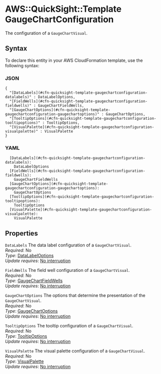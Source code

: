 # AWS::QuickSight::Template GaugeChartConfiguration<a name="aws-properties-quicksight-template-gaugechartconfiguration"></a>

The configuration of a `GaugeChartVisual`\.

## Syntax<a name="aws-properties-quicksight-template-gaugechartconfiguration-syntax"></a>

To declare this entity in your AWS CloudFormation template, use the following syntax:

### JSON<a name="aws-properties-quicksight-template-gaugechartconfiguration-syntax.json"></a>

```
{
  "[DataLabels](#cfn-quicksight-template-gaugechartconfiguration-datalabels)" : DataLabelOptions,
  "[FieldWells](#cfn-quicksight-template-gaugechartconfiguration-fieldwells)" : GaugeChartFieldWells,
  "[GaugeChartOptions](#cfn-quicksight-template-gaugechartconfiguration-gaugechartoptions)" : GaugeChartOptions,
  "[TooltipOptions](#cfn-quicksight-template-gaugechartconfiguration-tooltipoptions)" : TooltipOptions,
  "[VisualPalette](#cfn-quicksight-template-gaugechartconfiguration-visualpalette)" : VisualPalette
}
```

### YAML<a name="aws-properties-quicksight-template-gaugechartconfiguration-syntax.yaml"></a>

```
  [DataLabels](#cfn-quicksight-template-gaugechartconfiguration-datalabels): 
    DataLabelOptions
  [FieldWells](#cfn-quicksight-template-gaugechartconfiguration-fieldwells): 
    GaugeChartFieldWells
  [GaugeChartOptions](#cfn-quicksight-template-gaugechartconfiguration-gaugechartoptions): 
    GaugeChartOptions
  [TooltipOptions](#cfn-quicksight-template-gaugechartconfiguration-tooltipoptions): 
    TooltipOptions
  [VisualPalette](#cfn-quicksight-template-gaugechartconfiguration-visualpalette): 
    VisualPalette
```

## Properties<a name="aws-properties-quicksight-template-gaugechartconfiguration-properties"></a>

`DataLabels`  <a name="cfn-quicksight-template-gaugechartconfiguration-datalabels"></a>
The data label configuration of a `GaugeChartVisual`\.  
*Required*: No  
*Type*: [DataLabelOptions](aws-properties-quicksight-template-datalabeloptions.md)  
*Update requires*: [No interruption](https://docs.aws.amazon.com/AWSCloudFormation/latest/UserGuide/using-cfn-updating-stacks-update-behaviors.html#update-no-interrupt)

`FieldWells`  <a name="cfn-quicksight-template-gaugechartconfiguration-fieldwells"></a>
The field well configuration of a `GaugeChartVisual`\.  
*Required*: No  
*Type*: [GaugeChartFieldWells](aws-properties-quicksight-template-gaugechartfieldwells.md)  
*Update requires*: [No interruption](https://docs.aws.amazon.com/AWSCloudFormation/latest/UserGuide/using-cfn-updating-stacks-update-behaviors.html#update-no-interrupt)

`GaugeChartOptions`  <a name="cfn-quicksight-template-gaugechartconfiguration-gaugechartoptions"></a>
The options that determine the presentation of the `GaugeChartVisual`\.  
*Required*: No  
*Type*: [GaugeChartOptions](aws-properties-quicksight-template-gaugechartoptions.md)  
*Update requires*: [No interruption](https://docs.aws.amazon.com/AWSCloudFormation/latest/UserGuide/using-cfn-updating-stacks-update-behaviors.html#update-no-interrupt)

`TooltipOptions`  <a name="cfn-quicksight-template-gaugechartconfiguration-tooltipoptions"></a>
The tooltip configuration of a `GaugeChartVisual`\.  
*Required*: No  
*Type*: [TooltipOptions](aws-properties-quicksight-template-tooltipoptions.md)  
*Update requires*: [No interruption](https://docs.aws.amazon.com/AWSCloudFormation/latest/UserGuide/using-cfn-updating-stacks-update-behaviors.html#update-no-interrupt)

`VisualPalette`  <a name="cfn-quicksight-template-gaugechartconfiguration-visualpalette"></a>
The visual palette configuration of a `GaugeChartVisual`\.  
*Required*: No  
*Type*: [VisualPalette](aws-properties-quicksight-template-visualpalette.md)  
*Update requires*: [No interruption](https://docs.aws.amazon.com/AWSCloudFormation/latest/UserGuide/using-cfn-updating-stacks-update-behaviors.html#update-no-interrupt)